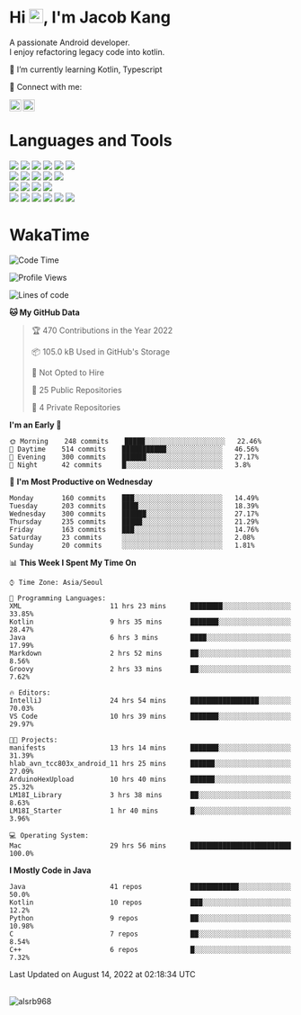 # Hi <img src="https://media.giphy.com/media/hvRJCLFzcasrR4ia7z/giphy.gif" width="25px">, I'm Jacob Kang
A passionate Android developer.
</br>
I enjoy refactoring legacy code into kotlin.

🌱 I’m currently learning Kotlin, Typescript

🤝 Connect with me:

<a href="https://www.linkedin.com/in/minkyu-kang-b7477b1b2/"><img align="left" src="https://raw.githubusercontent.com/yushi1007/yushi1007/main/images/linkedin.svg" alt="Minkyu Kang | LinkedIn" width="21px"/></a>
<a href="https://www.instagram.com/_jacob_kang/"><img align="left" src="https://raw.githubusercontent.com/yushi1007/yushi1007/main/images/instagram.svg" alt="Jacob Kang | Instagram" width="21px"/></a>

</br>

# Languages and Tools

<div align="left">
<img src="https://img.shields.io/badge/java-007396?logo=java&logoColor=white"/>
<img src="https://img.shields.io/badge/kotlin-7F52FF?logo=kotlin&logoColor=white"/>
<img src="https://img.shields.io/badge/python-3776AB?logo=python&logoColor=white"/>
<img src="https://img.shields.io/badge/bash shell-4EAA25?logo=gnubash&logoColor=white"/>
<img src="https://img.shields.io/badge/c-A8B9CC?logo=c&logoColor=white"/>
<img src="https://img.shields.io/badge/c++-00599C?logo=c%2b%2b&logoColor=white"/>
</div>
<div align="left">
<img src="https://img.shields.io/badge/git-F05032?logo=git&logoColor=white"/>
<img src="https://img.shields.io/badge/github-181717?logo=github&logoColor=white"/>
<img src="https://img.shields.io/badge/mysql-4479A1?logo=mysql&logoColor=white"/>
<img src="https://img.shields.io/badge/sqlite-003B57?logo=sqlite&logoColor=white"/>
<img src="https://img.shields.io/badge/amazon AWS-232F3E?logo=amazonaws&logoColor=white"/>
</div>
<div align="left">
<img src="https://img.shields.io/badge/android-3DDC84?logo=android&logoColor=white"/>
<img src="https://img.shields.io/badge/linux-FCC624?logo=linux&logoColor=white"/>
<img src="https://img.shields.io/badge/flask-000000?logo=flask&logoColor=white"/>
<img src="https://img.shields.io/badge/arduino-00979D?logo=arduino&logoColor=white"/>
</div>
<div align="left">
<img src="https://img.shields.io/badge/slack-4A154B?logo=slack&logoColor=white"/>
<img src="https://img.shields.io/badge/notion-000000?logo=notion&logoColor=white"/>
<img src="https://img.shields.io/badge/jira-0052CC?logo=jira&logoColor=white"/>
<img src="https://img.shields.io/badge/postman-FF6C37?logo=postman&logoColor=white"/>
<img src="https://img.shields.io/badge/intellij-000000?logo=intellijidea&logoColor=white"/>
<img src="https://img.shields.io/badge/pycharm-000000?logo=pycharm&logoColor=white"/>
</div>

# WakaTime

<!--START_SECTION:waka-->
![Code Time](http://img.shields.io/badge/Code%20Time-0%20secs-blue)

![Profile Views](http://img.shields.io/badge/Profile%20Views-0-blue)

![Lines of code](https://img.shields.io/badge/From%20Hello%20World%20I%27ve%20Written-162%20Thousand%20lines%20of%20code-blue)

**🐱 My GitHub Data** 

> 🏆 470 Contributions in the Year 2022
 > 
> 📦 105.0 kB Used in GitHub's Storage 
 > 
> 🚫 Not Opted to Hire
 > 
> 📜 25 Public Repositories 
 > 
> 🔑 4 Private Repositories  
 > 
**I'm an Early 🐤** 

```text
🌞 Morning    248 commits    █████░░░░░░░░░░░░░░░░░░░░   22.46% 
🌆 Daytime    514 commits    ███████████░░░░░░░░░░░░░░   46.56% 
🌃 Evening    300 commits    ██████░░░░░░░░░░░░░░░░░░░   27.17% 
🌙 Night      42 commits     █░░░░░░░░░░░░░░░░░░░░░░░░   3.8%

```
📅 **I'm Most Productive on Wednesday** 

```text
Monday       160 commits    ███░░░░░░░░░░░░░░░░░░░░░░   14.49% 
Tuesday      203 commits    ████░░░░░░░░░░░░░░░░░░░░░   18.39% 
Wednesday    300 commits    ██████░░░░░░░░░░░░░░░░░░░   27.17% 
Thursday     235 commits    █████░░░░░░░░░░░░░░░░░░░░   21.29% 
Friday       163 commits    ███░░░░░░░░░░░░░░░░░░░░░░   14.76% 
Saturday     23 commits     ░░░░░░░░░░░░░░░░░░░░░░░░░   2.08% 
Sunday       20 commits     ░░░░░░░░░░░░░░░░░░░░░░░░░   1.81%

```


📊 **This Week I Spent My Time On** 

```text
⌚︎ Time Zone: Asia/Seoul

💬 Programming Languages: 
XML                      11 hrs 23 mins      ████████░░░░░░░░░░░░░░░░░   33.85% 
Kotlin                   9 hrs 35 mins       ███████░░░░░░░░░░░░░░░░░░   28.47% 
Java                     6 hrs 3 mins        ████░░░░░░░░░░░░░░░░░░░░░   17.99% 
Markdown                 2 hrs 52 mins       ██░░░░░░░░░░░░░░░░░░░░░░░   8.56% 
Groovy                   2 hrs 33 mins       ██░░░░░░░░░░░░░░░░░░░░░░░   7.62%

🔥 Editors: 
IntelliJ                 24 hrs 54 mins      █████████████████░░░░░░░░   70.03% 
VS Code                  10 hrs 39 mins      ███████░░░░░░░░░░░░░░░░░░   29.97%

🐱‍💻 Projects: 
manifests                13 hrs 14 mins      ███████░░░░░░░░░░░░░░░░░░   31.39% 
hlab_avn_tcc803x_android_11 hrs 25 mins      ██████░░░░░░░░░░░░░░░░░░░   27.09% 
ArduinoHexUpload         10 hrs 40 mins      ██████░░░░░░░░░░░░░░░░░░░   25.32% 
LM18I_Library            3 hrs 38 mins       ██░░░░░░░░░░░░░░░░░░░░░░░   8.63% 
LM18I_Starter            1 hr 40 mins        █░░░░░░░░░░░░░░░░░░░░░░░░   3.96%

💻 Operating System: 
Mac                      29 hrs 56 mins      █████████████████████████   100.0%

```

**I Mostly Code in Java** 

```text
Java                     41 repos            ████████████░░░░░░░░░░░░░   50.0% 
Kotlin                   10 repos            ███░░░░░░░░░░░░░░░░░░░░░░   12.2% 
Python                   9 repos             ██░░░░░░░░░░░░░░░░░░░░░░░   10.98% 
C                        7 repos             ██░░░░░░░░░░░░░░░░░░░░░░░   8.54% 
C++                      6 repos             █░░░░░░░░░░░░░░░░░░░░░░░░   7.32%

```



 Last Updated on August 14, 2022 at 02:18:34 UTC
<!--END_SECTION:waka-->

</br>

<div align="left">
<img align="left" src="https://github-readme-stats.vercel.app/api/top-langs?username=alsrb968&show_icons=true&locale=en&layout=compact&theme=dark" alt="alsrb968" />
</div>
